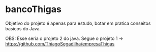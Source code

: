 # bancoThigas

Objetivo do projeto é apenas para estudo, botar em pratica conseitos basicos do Java.

OBS: Esse seria o projeto 2 do java. Segue o projeto 1 -> https://github.com/ThiagoSegadilha/empresaThigas
